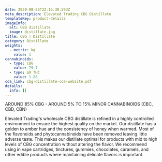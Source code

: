 ```yaml
---
date: 2020-08-25T22:16:38.593Z
meta_description: Elevated Trading CBG Distillate
templateKey: product-details
imageInfo:
  alt: CBG distillate
  image: distillate.jpg
title: CBG | Distillate
category: Distillate
weights:
  - metric: kg
    value: 1
cannabinoids:
  - type: CBG
    value: 79.7
  - type: ∆9 THC
    value: 1.28
coa_link: cbg-distillate-coa-website.pdf
details:
  info: []
---
```


AROUND 85% CBG - AROUND 5% TO 15% MINOR CANNABINOIDS (CBC, CBD, CBN)

Elevated Trading's wholesale CBG distillate is refined in a highly controlled environment to ensure the highest quality on the market. Our distillate has a golden to amber hue and the consistency of honey when warmed. Most of the flavonoids and phytocannabinoids have been removed leaving little adverse taste. This makes our distillate optimal for products with mid to high levels of CBG concentration without altering the flavor. We recommend using in vape cartridges, tinctures, gummies, chocolates, caramels, and other edible products where maintaining delicate flavors is important.
